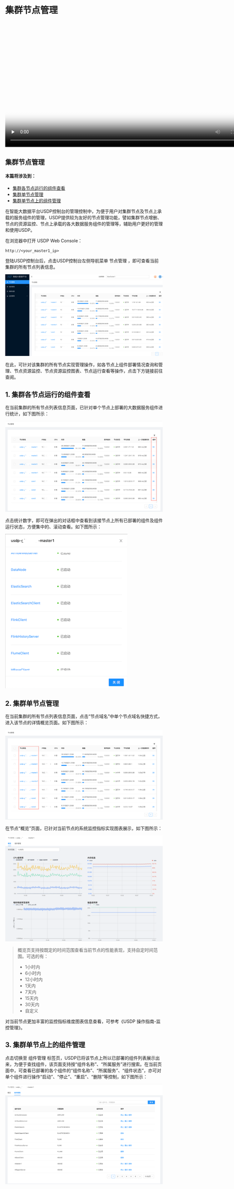 # 集群节点管理



<video id="video" length=1000 width=800 controls="" preload="none" poster="http://jungle111111.cn-bj.ufileos.com/usdp-1.0.0.0/video/poster/13.USDP%E8%8A%82%E7%82%B9%E7%AE%A1%E7%90%86_poster.png">
      <source id="mp4" src="http://jungle111111.cn-bj.ufileos.com/usdp-1.0.0.0/video/mp4/13.USDP%E8%8A%82%E7%82%B9%E7%AE%A1%E7%90%86.mp4">
</video>



## 集群节点管理



#### 本篇将涉及到：

- [集群各节点运行的组件查看](usdp_community/webconsole/node?id=_1-集群各节点运行的组件查看)
- [集群单节点管理](usdp_community/webconsole/node?id=_2-集群单节点管理)
- [集群单节点上的组件管理](usdp_community/webconsole/node?id=_3-集群单节点上的组件管理)



在智能大数据平台USDP控制台的管理控制中，为便于用户对集群节点及节点上承载的服务组件的管理，USDP提供较为友好的节点管理功能，譬如集群节点增删、节点的资源监控、节点上承载的各大数据服务组件的管理等，辅助用户更好的管理和使用USDP。



在浏览器中打开 USDP Web Console：

~~~URL
http://<your_master1_ip>
~~~

登陆USDP控制台后，点击USDP控制台左侧导航菜单 <kbd>节点管理</kbd> ，即可查看当前集群的所有节点列表信息。

![](../images/1.0.x/webconsole/node/node_usdp_nodemanager.png)

在此，可针对该集群的所有节点实现管理操作，如各节点上组件部署情况查询和管理、节点资源监控、节点资源监控图表、节点运行查看等操作，点击下方链接前往查阅。



## 1. 集群各节点运行的组件查看

在当前集群的所有节点列表信息页面，已针对单个节点上部署的大数据服务组件进行统计，如下图所示：

![](../images/1.0.x/webconsole/node/usdp_console_node_component_count.png)

点击统计数字，即可在弹出的对话框中查看到该接节点上所有已部署的组件及组件运行状态，方便集中的、滚动查看。如下图所示：

![](../images/1.0.x/webconsole/node/usdp_console_node_component_show.png)



## 2. 集群单节点管理

在当前集群的所有节点列表信息页面，点击“节点域名”中单个节点域名快捷方式，进入该节点的详情概览页面。如下图所示：

![](../images/1.0.x/webconsole/node/usdp_console_node_single_entrance.png)

在节点“概览”页面，已针对当前节点的系统监控指标实现图表展示，如下图所示：

![](../images/1.0.x/webconsole/node/usdp_console_node_single_details.png)

> 概览页支持按既定的时间范围查看当前节点的性能表现，支持自定时间范围。可选的有：
>
> - 1小时内
> - 6小时内
> - 12小时内
> - 1天内
> - 7天内
> - 15天内
> - 30天内
> - 自定义

对当前节点更加丰富的监控指标维度图表信息查看，可参考《USDP 操作指南-监控管理》。



## 3. 集群单节点上的组件管理

点击切换至 <kbd>组件管理</kbd> 标签页，USDP已将该节点上所以已部署的组件列表展示出来，为便于查找组件，该页面支持按“组件名称”、“所属服务”进行搜索。在当前页面中，可查看已部署的各个组件的“组件名称”、“所属服务”、“组件状态”，亦可对单个组件进行操作“启动”、“停止”、“重启”、“删除”等控制，如下图所示：

![](../images/1.0.x/webconsole/node/usdp_console_node_component_management.png)